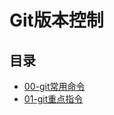 # Git版本控制

## 目录
- [00-git常用命令](https://github.com/ZQ0815/MyBlog/tree/master/Git/notes/00-git常用命令.md)
- [01-git重点指令](https://github.com/ZQ0815/MyBlog/tree/master/Git/notes/01-git重点指令.md)